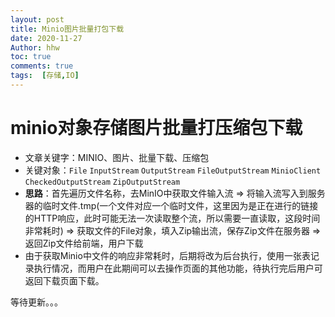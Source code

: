 ```yaml
---
layout: post
title: Minio图片批量打包下载
date: 2020-11-27
Author: hhw
toc: true
comments: true
tags:  [存储,IO]
---
```


# minio对象存储图片批量打压缩包下载

- 文章关键字：MINIO、图片、批量下载、压缩包
- 关键对象：`File` `InputStream` `OutputStream`  `FileOutputStream`    `MinioClient` `CheckedOutputStream` `ZipOutputStream`
- **思路**：首先遍历文件名称，去MinIO中获取文件输入流 => 将输入流写入到服务器的临时文件.tmp(一个文件对应一个临时文件，这里因为是正在进行的链接的HTTP响应，此时可能无法一次读取整个流，所以需要一直读取，这段时间非常耗时) => 获取文件的File对象，填入Zip输出流，保存Zip文件在服务器 => 返回Zip文件给前端，用户下载
- 由于获取Minio中文件的响应非常耗时，后期将改为后台执行，使用一张表记录执行情况，而用户在此期间可以去操作页面的其他功能，待执行完后用户可返回下载页面下载。



等待更新。。。